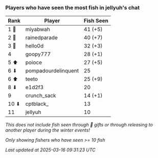 ### Players who have seen the most fish in jellyuh's chat
| Rank | Player | Fish Seen |
|------|--------|-----------|
| 1 🥇  | miyabwah  | 41 (+5) |
| 2 🥈  | rainedparade  | 40 (+7) |
| 3 🥉  | hello0d  | 32 (+3) |
| 4  | goopy777  | 28 (+1) |
| 5 ⬆ | poioce  | 27 (+5) |
| 6 ⬇ | pompadourdelinquent  | 25 |
| 6 ⬆ | teeto  | 25 (+9) |
| 8 ⬇ | e1d2f3  | 20 |
| 9  | crunch_sack  | 14 (+1) |
| 10 ⬇ | cptblack_  | 13 |
| 11  | jellyuh  | 10 |

_This does not include fish seen through 🎁 gifts or through releasing to another player during the winter events!_

_Only showing fishers who have seen >= 10 fish_

_Last updated at 2025-03-16 09:31:23 UTC_